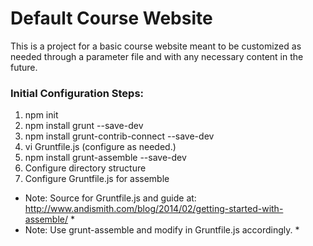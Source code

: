 Default Course Website
======================

This is a project for a basic course website meant to be customized as needed through a parameter file and with any necessary content in the future.

### Initial Configuration Steps:
1. npm init
2. npm install grunt --save-dev
3. npm install grunt-contrib-connect --save-dev
4. vi Gruntfile.js (configure as needed.)
5. npm install grunt-assemble --save-dev
6. Configure directory structure
7. Configure Gruntfile.js for assemble

* Note: Source for Gruntfile.js and guide at: http://www.andismith.com/blog/2014/02/getting-started-with-assemble/ *  
* Note: Use grunt-assemble and modify in Gruntfile.js accordingly. *  
